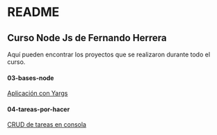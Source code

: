 # README

## Curso Node Js de Fernando Herrera


Aquí pueden encontrar los proyectos que se realizaron durante todo el curso.

#### 03-bases-node

[Aplicación con Yargs](./03-bases-node/notas.md)

#### 04-tareas-por-hacer

[CRUD de tareas en consola](./04-tareas-por-hacer/info.md)